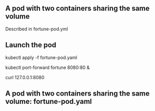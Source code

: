 ## A pod with two containers sharing the same volume
Described in fortune-pod.yml

## Launch the pod

kubectl apply -f fortune-pod.yaml

kubectl port-forward fortune 8080:80 &

curl 127.0.0.1:8080

## A pod with two containers sharing the same volume: fortune-pod.yaml
